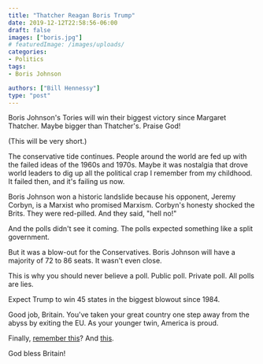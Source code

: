 ```yaml
---
title: "Thatcher Reagan Boris Trump"
date: 2019-12-12T22:58:56-06:00
draft: false
images: ["boris.jpg"]
# featuredImage: /images/uploads/
categories:
- Politics
tags:
- Boris Johnson

authors: ["Bill Hennessy"]
type: "post"
---
```


Boris Johnson's Tories will win their biggest victory since Margaret Thatcher. Maybe bigger than Thatcher's. Praise God!

(This will be very short.)

The conservative tide continues. People around the world are fed up with the failed ideas of the 1960s and 1970s. Maybe it was nostalgia that drove world leaders to dig up all the political crap I remember from my childhood. It failed then, and it's failing us now. 

Boris Johnson won a historic landslide because his opponent, Jeremy Corbyn, is a Marxist who promised Marxism. Corbyn's honesty shocked the Brits. They were red-pilled. And they said, "hell no!"

And the polls didn't see it coming. The polls expected something like a split government. 

But it was a blow-out for the Conservatives. Boris Johnson will have a majority of 72 to 86 seats. It wasn't even close.

This is why you should never believe a poll. Public poll. Private poll. All polls are lies. 

Expect Trump to win 45 states in the biggest blowout since 1984. 

Good job, Britain. You've taken your great country one step away from the abyss by exiting the EU. As your younger twin, America is proud. 

Finally, [remember this](https://www.hennessysview.com/2016/11/12/how-the-second-born-twin-can-be-older-than-the-first/)? And [this](https://www.hennessysview.com/2016/06/23/god-bless-the-brits-freedom-rings/).

God bless Britain!